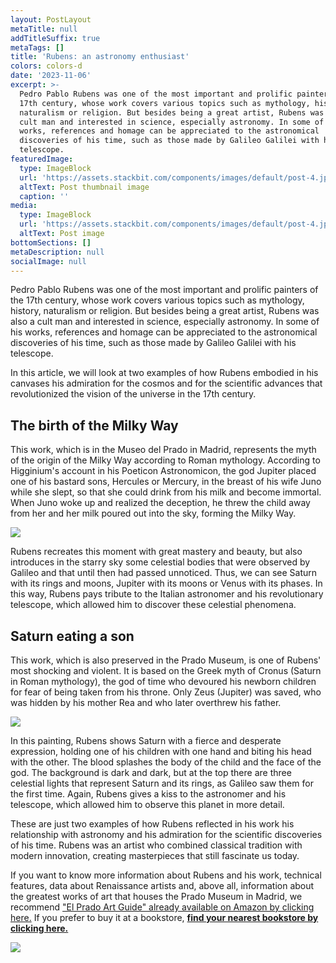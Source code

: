 ```yaml
---
layout: PostLayout
metaTitle: null
addTitleSuffix: true
metaTags: []
title: 'Rubens: an astronomy enthusiast'
colors: colors-d
date: '2023-11-06'
excerpt: >-
  Pedro Pablo Rubens was one of the most important and prolific painters of the
  17th century, whose work covers various topics such as mythology, history,
  naturalism or religion. But besides being a great artist, Rubens was also a
  cult man and interested in science, especially astronomy. In some of his
  works, references and homage can be appreciated to the astronomical
  discoveries of his time, such as those made by Galileo Galilei with his
  telescope.
featuredImage:
  type: ImageBlock
  url: 'https://assets.stackbit.com/components/images/default/post-4.jpeg'
  altText: Post thumbnail image
  caption: ''
media:
  type: ImageBlock
  url: 'https://assets.stackbit.com/components/images/default/post-4.jpeg'
  altText: Post image
bottomSections: []
metaDescription: null
socialImage: null
---
```

Pedro Pablo Rubens was one of the most important and prolific painters of the 17th century, whose work covers various topics such as mythology, history, naturalism or religion. But besides being a great artist, Rubens was also a cult man and interested in science, especially astronomy. In some of his works, references and homage can be appreciated to the astronomical discoveries of his time, such as those made by Galileo Galilei with his telescope.


In this article, we will look at two examples of how Rubens embodied in his canvases his admiration for the cosmos and for the scientific advances that revolutionized the vision of the universe in the 17th century.


## The birth of the Milky Way


This work, which is in the Museo del Prado in Madrid, represents the myth of the origin of the Milky Way according to Roman mythology. According to Higginium's account in his Poeticon Astronomicon, the god Jupiter placed one of his bastard sons, Hercules or Mercury, in the breast of his wife Juno while she slept, so that she could drink from his milk and become immortal. When Juno woke up and realized the deception, he threw the child away from her and her milk poured out into the sky, forming the Milky Way.


![](https://upload.wikimedia.org/wikipedia/commons/2/20/Rubens_V%C3%ADa_L%C%A1ctea.jpg)


Rubens recreates this moment with great mastery and beauty, but also introduces in the starry sky some celestial bodies that were observed by Galileo and that until then had passed unnoticed. Thus, we can see Saturn with its rings and moons, Jupiter with its moons or Venus with its phases. In this way, Rubens pays tribute to the Italian astronomer and his revolutionary telescope, which allowed him to discover these celestial phenomena.


## Saturn eating a son


This work, which is also preserved in the Prado Museum, is one of Rubens' most shocking and violent. It is based on the Greek myth of Cronus (Saturn in Roman mythology), the god of time who devoured his newborn children for fear of being taken from his throne. Only Zeus (Jupiter) was saved, who was hidden by his mother Rea and who later overthrew his father.


![](https://upload.wikimedia.org/wikipedia/commons/d/dd/Rubens_saturn.jpg)


In this painting, Rubens shows Saturn with a fierce and desperate expression, holding one of his children with one hand and biting his head with the other. The blood splashes the body of the child and the face of the god. The background is dark and dark, but at the top there are three celestial lights that represent Saturn and its rings, as Galileo saw them for the first time. Again, Rubens gives a kiss to the astronomer and his telescope, which allowed him to observe this planet in more detail.


These are just two examples of how Rubens reflected in his work his relationship with astronomy and his admiration for the scientific discoveries of his time. Rubens was an artist who combined classical tradition with modern innovation, creating masterpieces that still fascinate us today.


If you want to know more information about Rubens and his work, technical features, data about Renaissance artists and, above all, information about the greatest works of art that houses the Prado Museum in Madrid, we recommend ["El Prado Art Guide" already available on Amazon by clicking here.](https://www.amazon.es/dp/8418943424/) If you prefer to buy it at a bookstore, [**find your nearest bookstore by clicking here.**](https://www.todostuslibros.com/books/museo-del-louvre-guia-de-arte_978-84-18943-42-3)


![](/images/1657295044.png)

